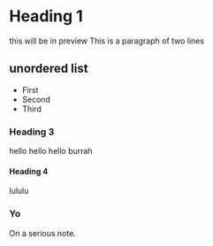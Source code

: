 # Heading 1

this will be in preview
This is a paragraph
of two lines

## unordered list

- First
- Second
- Third

### Heading 3

hello
hello hello
burrah

#### Heading 4

lululu

### Yo

On a serious note.
